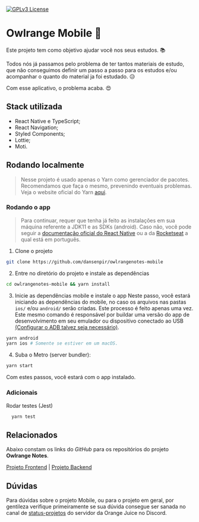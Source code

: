 [![GPLv3 License](https://img.shields.io/badge/License-GPL%20v3-yellow.svg)](https://opensource.org/licenses/) 

# Owlrange Mobile 📱

Este projeto tem como objetivo ajudar você nos seus estudos. 📚

Todos nós já passamos pelo problema de ter tantos materiais de estudo, que não conseguimos definir um passo a passo para os estudos e/ou acompanhar o quanto do material ja foi estudado. 😥

Com esse aplicativo, o problema acaba. 😍

## Stack utilizada

- React Native e TypeScript;
- React Navigation;
- Styled Components;
- Lottie;
- Moti.

## Rodando localmente

> Nesse projeto é usado apenas o Yarn como gerenciador de pacotes. Recomendamos que faça o mesmo, prevenindo eventuais problemas. Veja o website oficial do Yarn [aqui](https://yarnpkg.com/).


### Rodando o app
>Para continuar, requer que tenha já feito as instalações em sua máquina referente a JDK11 e as SDKs (android). Caso não, você pode seguir a [documentação oficial do React Native](https://reactnative.dev/docs/environment-setup) ou a da [Rocketseat](https://react-native.rocketseat.dev/) a qual está em português.

1. Clone o projeto
```bash
git clone https://github.com/dansenpir/owlrangenotes-mobile
```

2. Entre no diretório do projeto e instale as dependências
```bash
cd owlrangenotes-mobile && yarn install
```

3. Inicie as dependências mobile e instale o app
Neste passo, você estará iniciando as dependências do mobile, no caso os arquivos nas pastas  ```ios/``` e/ou ```android/``` serão criadas. Este processo é feito apenas uma vez.
Este mesmo comando é responsável por buildar uma versão do app de desenvolvimento em seu emulador ou dispositivo conectado ao USB [(Configurar o ADB talvez seja necessário)](https://reactnative.dev/docs/running-on-device).

```bash
yarn android
yarn ios # Somente se estiver em um macOS.
```

4. Suba o Metro (server bundler):
```bash
yarn start
```

Com estes passos, você estará com o app instalado.

### Adicionais
Rodar testes (Jest)
```bash
  yarn test
```

## Relacionados

Abaixo constam os links do _GitHub_ para os repositórios do projeto **Owlrange Notes**.

[Projeto Frontend](https://github.com/dansenpir/owlrangenotes-frontend) | [Projeto Backend](https://github.com/dansenpir/owlrangenotes-backend)

## Dúvidas
Para dúvidas sobre o projeto Mobile, ou para o projeto em geral, por gentileza verifique primeiramente se sua dúvida consegue ser sanada no canal de [status-projetos](https://discord.com/channels/847518545156112424/1031925706524999780) do servidor da Orange Juice no Discord.